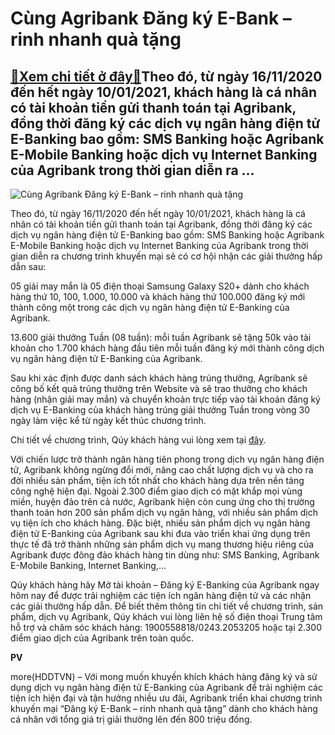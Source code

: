 Cùng Agribank Đăng ký E-Bank – rinh nhanh quà tặng
==================================================

[:gift:Xem chi tiết ở đây:gift:](https://hddtvn.com/cung-agribank-dang-ky-e-bank-rinh-nhanh-qua-tang/)Theo đó, từ ngày 16/11/2020 đến hết ngày 10/01/2021, khách hàng là cá nhân có tài khoản tiền gửi thanh toán tại Agribank, đồng thời đăng ký các dịch vụ ngân hàng điện tử E-Banking bao gồm: SMS Banking hoặc Agribank E-Mobile Banking hoặc dịch vụ Internet Banking của Agribank trong thời gian diễn ra …
------------------------------------------------------------------------------------------------------------------------------------------------------------------------------------------------------------------------------------------------------------------------------------------------------------





![Cùng Agribank Đăng ký E-Bank – rinh nhanh quà tặng](https://hddtvn.com/wp-content/uploads/2021/01/5305_Poster.jpg "Cùng Agribank Đăng ký E-Bank – rinh nhanh quà tặng")



Theo đó, từ ngày 16/11/2020 đến hết ngày 10/01/2021, khách hàng là cá nhân có tài khoản tiền gửi thanh toán tại Agribank, đồng thời đăng ký các dịch vụ ngân hàng điện tử E-Banking bao gồm: SMS Banking hoặc Agribank E-Mobile Banking hoặc dịch vụ Internet Banking của Agribank trong thời gian diễn ra chương trình khuyến mại sẽ có cơ hội nhận các giải thưởng hấp dẫn sau:


05 giải may mắn là 05 điện thoại Samsung Galaxy S20+ dành cho khách hàng thứ 10, 100, 1.000, 10.000 và khách hàng thứ 100.000 đăng ký mới thành công một trong các dịch vụ ngân hàng điện tử E-Banking của Agribank.


13.600 giải thưởng Tuần (08 tuần): mỗi tuần Agribank sẽ tặng 50k vào tài khoản cho 1.700 khách hàng đầu tiên mỗi tuần đăng ký mới thành công dịch vụ ngân hàng điện tử E-Banking của Agribank.


Sau khi xác định được danh sách khách hàng trúng thưởng, Agribank sẽ công bố kết quả trúng thưởng trên Website và sẽ trao thưởng cho khách hàng (nhận giải may mắn) và chuyển khoản trực tiếp vào tài khoản đăng ký dịch vụ E-Banking của khách hàng trúng giải thưởng Tuần trong vòng 30 ngày làm việc kể từ ngày kết thúc chương trình.


Chi tiết về chương trình, Qúy khách hàng vui lòng xem tại [đây](https://www.agribank.com.vn/wcm/connect/fa0462e9-0b8d-4c1a-a59d-540b0a14c22b/7615-+the+le.pdf?MOD=AJPERES&CVID=mQ-6lEb).


Với chiến lược trở thành ngân hàng tiên phong trong dịch vụ ngân hàng điện tử, Agribank không ngừng đổi mới, nâng cao chất lượng dịch vụ và cho ra đời nhiều sản phẩm, tiện ích tốt nhất cho khách hàng dựa trên nền tảng công nghệ hiện đại. Ngoài 2.300 điểm giao dịch có mặt khắp mọi vùng miền, huyện đảo trên cả nước, Agribank hiện còn cung ứng cho thị trường thanh toán hơn 200 sản phẩm dịch vụ ngân hàng, với nhiều sản phẩm dịch vụ tiện ích cho khách hàng. Đặc biệt, nhiều sản phẩm dịch vụ ngân hàng điện tử E-Banking của Agribank sau khi đưa vào triển khai ứng dụng trên thực tế đã trở thành những sản phẩm dịch vụ mang thương hiệu riêng của Agribank được đông đảo khách hàng tin dùng như: SMS Banking, Agribank E-Mobile Banking, Internet Banking,…


Qúy khách hàng hãy Mở tài khoản – Đăng ký E-Banking của Agribank ngay hôm nay để được trải nghiệm các tiện ích ngân hàng điện tử và các nhận các giải thưởng hấp dẫn. Để biết thêm thông tin chi tiết về chương trình, sản phẩm, dịch vụ Agribank, Qúy khách vui lòng liên hệ số điện thoại Trung tâm hỗ trợ và chăm sóc khách hàng: 1900558818/0243.2053205 hoặc tại 2.300 điểm giao dịch của Agribank trên toàn quốc.




**PV**



more(HDDTVN) – Với mong muốn khuyến khích khách hàng đăng ký và sử dụng dịch vụ ngân hàng điện tử E-Banking của Agribank để trải nghiệm các tiện ích hiện đại và tận hưởng nhiều ưu đãi, Agribank triển khai chương trình khuyến mại “Đăng ký E-Bank – rinh nhanh quà tặng” dành cho khách hàng cá nhân với tổng giá trị giải thưởng lên đến 800 triệu đồng.

